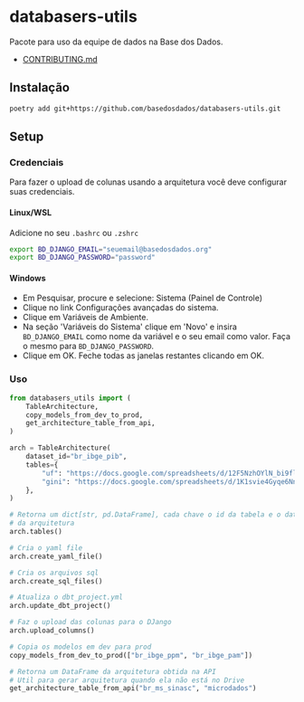# databasers-utils

Pacote para uso da equipe de dados na Base dos Dados.

- [CONTRIBUTING.md](./CONTRIBUTING.md)

## Instalação

```sh
poetry add git+https://github.com/basedosdados/databasers-utils.git
```

## Setup

### Credenciais

Para fazer o upload de colunas usando a arquitetura você deve configurar suas
credenciais.

#### Linux/WSL

Adicione no seu `.bashrc` ou `.zshrc`

```sh
export BD_DJANGO_EMAIL="seuemail@basedosdados.org"
export BD_DJANGO_PASSWORD="password"
```

#### Windows

- Em Pesquisar, procure e selecione: Sistema (Painel de Controle)
- Clique no link Configurações avançadas do sistema.
- Clique em Variáveis de Ambiente. 
- Na seção 'Variáveis do Sistema' clique em 'Novo' e insira `BD_DJANGO_EMAIL` como nome da variável e o seu email como valor. Faça o mesmo para `BD_DJANGO_PASSWORD`.
- Clique em OK. Feche todas as janelas restantes clicando em OK.

### Uso

```python
from databasers_utils import (
    TableArchitecture,
    copy_models_from_dev_to_prod,
    get_architecture_table_from_api,
)

arch = TableArchitecture(
    dataset_id="br_ibge_pib",
    tables={
        "uf": "https://docs.google.com/spreadsheets/d/12F5NzhOYlN_bi9flLBEdXDWpa5iVakSP4EKm9UoyWuo/edit?usp=drive_link",
        "gini": "https://docs.google.com/spreadsheets/d/1K1svie4Gyqe6NnRjBgJbapU5sTsLqXWTQUmTRVIRwQc/edit?usp=drive_link",
    },
)

# Retorna um dict[str, pd.DataFrame], cada chave o id da tabela e o dataframe
# da arquitetura
arch.tables()

# Cria o yaml file
arch.create_yaml_file()

# Cria os arquivos sql
arch.create_sql_files()

# Atualiza o dbt_project.yml
arch.update_dbt_project()

# Faz o upload das colunas para o DJango
arch.upload_columns()

# Copia os modelos em dev para prod
copy_models_from_dev_to_prod(["br_ibge_ppm", "br_ibge_pam"])

# Retorna um DataFrame da arquitetura obtida na API
# Util para gerar arquitetura quando ela não está no Drive
get_architecture_table_from_api("br_ms_sinasc", "microdados")
```
